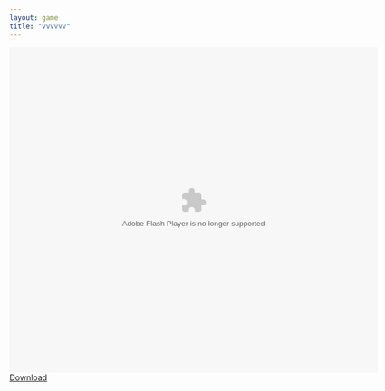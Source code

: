 ```yaml
---
layout: game
title: "vvvvvv"
---
```

<object width="100" height="100">
<embed src="vvvvvv.swf" flashvars="" base="" quality="high" allowscriptaccess="always" allowfullscreen="true" bgcolor="" wmode="window" width="650" height="575" type="application/x-shockwave-flash" pluginspage="http://www.macromedia.com/go/getflashplayer">
</object>
<a href="vvvvvv.swf" download class="btn btn-outline-dark">Download</a>
